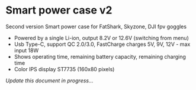 # Smart power case v2

Second version Smart power case for FatShark, Skyzone, DJI fpv goggles

- Powered by a single Li-ion, output 8.2V or 12.6V (switching from menu)
- Usb Type-C, support QC 2.0/3.0, FastCharge charges 5V, 9V, 12V - max input 18W
- Shows operating time, remaining battery capacity, remaining charging time
- Color IPS display ST7735 (160x80 pixels)


*Update this document in progress...*
